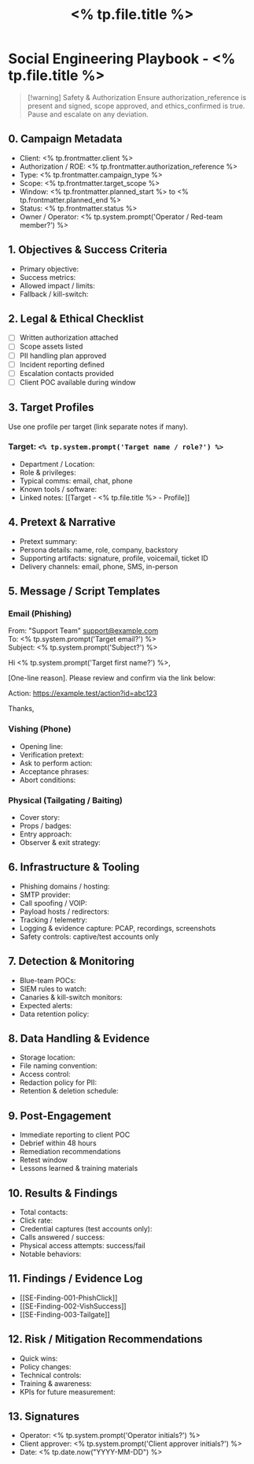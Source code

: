 ﻿---
title: "<% tp.file.title %>"
tags: [social-engineering, red-team, playbook]
created: <% tp.date.now("YYYY-MM-DD") %>
client: "<% tp.system.prompt('Client Name?') %>"
authorization_reference: "<% tp.system.prompt('Auth Doc / ROE ID?') %>"
campaign_type: "<% tp.system.suggester(['Phishing','Vishing','Physical Access','Pretexting','Baiting','Tailgating','BEC','Awareness Training'], ['Phishing','Vishing','Physical Access','Pretexting','Baiting','Tailgating','BEC','Awareness Training']) %>"
target_scope: "<% tp.system.prompt('Target scope (emails/domains/locations)?') %>"
planned_start: "<% tp.system.prompt('Planned start date (YYYY-MM-DD)?') %>"
planned_end: "<% tp.system.prompt('Planned end date (YYYY-MM-DD)?') %>"
status: "<% tp.system.suggester(['Planned','In Progress','Completed','Paused','Cancelled'], ['Planned','In Progress','Completed','Paused','Cancelled']) %>"
classification: "Confidential"
ethics_confirmed: false
cssclass: cs-note
---

# Social Engineering Playbook - <% tp.file.title %>

> [!warning] Safety & Authorization
> Ensure authorization_reference is present and signed, scope approved, and ethics_confirmed is true. Pause and escalate on any deviation.

## 0. Campaign Metadata
- Client: <% tp.frontmatter.client %>  
- Authorization / ROE: <% tp.frontmatter.authorization_reference %>  
- Type: <% tp.frontmatter.campaign_type %>  
- Scope: <% tp.frontmatter.target_scope %>  
- Window: <% tp.frontmatter.planned_start %> to <% tp.frontmatter.planned_end %>  
- Status: <% tp.frontmatter.status %>  
- Owner / Operator: <% tp.system.prompt('Operator / Red-team member?') %>

## 1. Objectives & Success Criteria
- Primary objective:  
- Success metrics:  
- Allowed impact / limits:  
- Fallback / kill-switch:  

## 2. Legal & Ethical Checklist
- [ ] Written authorization attached  
- [ ] Scope assets listed  
- [ ] PII handling plan approved  
- [ ] Incident reporting defined  
- [ ] Escalation contacts provided  
- [ ] Client POC available during window  

## 3. Target Profiles
Use one profile per target (link separate notes if many).

### Target: `<% tp.system.prompt('Target name / role?') %>`
- Department / Location:  
- Role & privileges:  
- Typical comms: email, chat, phone  
- Known tools / software:  
- Linked notes: [[Target - <% tp.file.title %> - Profile]]

## 4. Pretext & Narrative
- Pretext summary:  
- Persona details: name, role, company, backstory  
- Supporting artifacts: signature, profile, voicemail, ticket ID  
- Delivery channels: email, phone, SMS, in-person  

## 5. Message / Script Templates
### Email (Phishing)
From: "Support Team" support@example.com  
To: <% tp.system.prompt('Target email?') %>  
Subject: <% tp.system.prompt('Subject?') %>

Hi <% tp.system.prompt('Target first name?') %>,

[One-line reason]. Please review and confirm via the link below:

Action: https://example.test/action?id=abc123

Thanks,  
<Signature>

### Vishing (Phone)
- Opening line:  
- Verification pretext:  
- Ask to perform action:  
- Acceptance phrases:  
- Abort conditions:  

### Physical (Tailgating / Baiting)
- Cover story:  
- Props / badges:  
- Entry approach:  
- Observer & exit strategy:  

## 6. Infrastructure & Tooling
- Phishing domains / hosting:  
- SMTP provider:  
- Call spoofing / VOIP:  
- Payload hosts / redirectors:  
- Tracking / telemetry:  
- Logging & evidence capture: PCAP, recordings, screenshots  
- Safety controls: captive/test accounts only  

## 7. Detection & Monitoring
- Blue-team POCs:  
- SIEM rules to watch:  
- Canaries & kill-switch monitors:  
- Expected alerts:  
- Data retention policy:  

## 8. Data Handling & Evidence
- Storage location:  
- File naming convention:  
- Access control:  
- Redaction policy for PII:  
- Retention & deletion schedule:  

## 9. Post-Engagement
- Immediate reporting to client POC  
- Debrief within 48 hours  
- Remediation recommendations  
- Retest window  
- Lessons learned & training materials  

## 10. Results & Findings
- Total contacts:  
- Click rate:  
- Credential captures (test accounts only):  
- Calls answered / success:  
- Physical access attempts: success/fail  
- Notable behaviors:  

## 11. Findings / Evidence Log
- [[SE-Finding-001-PhishClick]]  
- [[SE-Finding-002-VishSuccess]]  
- [[SE-Finding-003-Tailgate]]

## 12. Risk / Mitigation Recommendations
- Quick wins:  
- Policy changes:  
- Technical controls:  
- Training & awareness:  
- KPIs for future measurement:  

## 13. Signatures
- Operator: <% tp.system.prompt('Operator initials?') %>  
- Client approver: <% tp.system.prompt('Client approver initials?') %>  
- Date: <% tp.date.now("YYYY-MM-DD") %>



